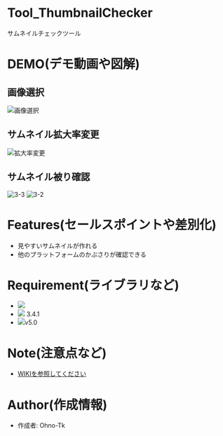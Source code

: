 # Tool_ThumbnailChecker
サムネイルチェックツール
 
# DEMO(デモ動画や図解)
## 画像選択
![画像選択](https://user-images.githubusercontent.com/51406176/172870430-ecb0ce80-0582-48ac-879b-dbded70aa97b.gif)

## サムネイル拡大率変更
![拡大率変更](https://user-images.githubusercontent.com/51406176/172871633-96b55ee2-9408-481e-a609-b1471554a59f.gif)

## サムネイル被り確認
![3-3](https://user-images.githubusercontent.com/51406176/172872961-5debf3aa-e65d-4327-ac0d-cab850f0467e.gif)
![3-2](https://user-images.githubusercontent.com/51406176/172872799-f48fb6e2-0b36-4044-8ba0-5c085ce8b6e3.gif)

 
# Features(セールスポイントや差別化)
- 見やすいサムネイルが作れる
- 他のプラットフォームのかぶさりが確認できる
 
# Requirement(ライブラリなど)
- <img src="https://img.shields.io/badge/Javascript-276DC3.svg?logo=javascript&style=flat">
- <img src="https://img.shields.io/badge/-jQuery-0769AD.svg?logo=jquery&style=flat"> 3.4.1
- <img src="https://img.shields.io/badge/-Bootstrap-563D7C.svg?logo=bootstrap&style=flat">v5.0
 
# Note(注意点など)
- [WIKIを参照してください](https://github.com/Ohno-Tk/Tool_ThumbnailChecker/wiki)
 
# Author(作成情報)
 
- 作成者: Ohno-Tk
